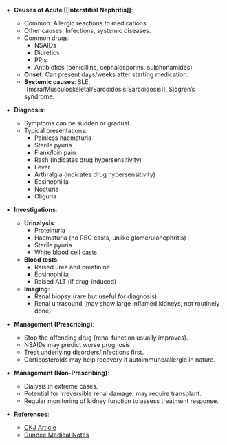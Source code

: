 - **Causes of Acute [[Interstitial Nephritis]]**:
  - Common: Allergic reactions to medications.
  - Other causes: Infections, systemic diseases.
  - Common drugs: 
    - NSAIDs
    - Diuretics
    - PPIs
    - Antibiotics (penicillins, cephalosporins, sulphonamides)
  - **Onset**: Can present days/weeks after starting medication.
  - **Systemic causes**: SLE, [[msra/Musculoskeletal/Sarcoidosis|Sarcoidosis]], Sjogren’s syndrome.

- **Diagnosis**:
  - Symptoms can be sudden or gradual.
  - Typical presentations:
    - Painless haematuria
    - Sterile pyuria
    - Flank/loin pain
    - Rash (indicates drug hypersensitivity)
    - Fever
    - Arthralgia (indicates drug hypersensitivity)
    - Eosinophilia
    - Nocturia
    - Oliguria

- **Investigations**:
  - **Urinalysis**:
    - Proteinuria
    - Haematuria (no RBC casts, unlike glomerulonephritis)
    - Sterile pyuria
    - White blood cell casts
  - **Blood tests**:
    - Raised urea and creatinine
    - Eosinophilia
    - Raised ALT (if drug-induced)
  - **Imaging**:
    - Renal biopsy (rare but useful for diagnosis)
    - Renal ultrasound (may show large inflamed kidneys, not routinely done)

- **Management (Prescribing)**:
  - Stop the offending drug (renal function usually improves).
  - NSAIDs may predict worse prognosis.
  - Treat underlying disorders/infections first.
  - Corticosteroids may help recovery if autoimmune/allergic in nature.

- **Management (Non-Prescribing)**:
  - Dialysis in extreme cases.
  - Potential for irreversible renal damage, may require transplant.
  - Regular monitoring of kidney function to assess treatment response.

- **References**:
  - [CKJ Article](https://academic.oup.com/ckj/article/12/6/808/5531252)
  - [Dundee Medical Notes](https://dundeemedstudentnotes.wordpress.com/2014/07/28/acute-interstitial-nephritis/)